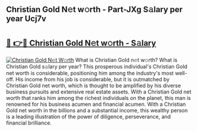 ## Christian Gold N𝚎t w𝚘rth - Part-JXg S𝚊lary per year Ucj7v

# <h2><a href="http://gc54nc.nevu.top/?p=Christian+Gold">🔗 👉🔴 Christian Gold N𝚎t w𝚘rth - S𝚊lary</a></h2>

[![Christian Gold N𝚎t W𝚘rth](https://i.imgur.com/Oavwk0R.jpeg)](http://gc54nc.nevu.top/?p=Christian+Gold)
What is Christian Gold n𝚎t w𝚘rth? What is Christian Gold s𝚊lary per year?
This prosperous individual's Christian Gold net worth is considerable, positioning him among the industry's most well-off. His income from his job is considerable, but it is outmatched by Christian Gold net worth, which is thought to be amplified by his diverse business pursuits and extensive real estate assets. With a Christian Gold net worth that ranks him among the richest individuals on the planet, this man is renowned for his business acumen and financial acumen. With a Christian Gold net worth in the billions and a substantial income, this wealthy person is a leading illustration of the power of diligence, perseverance, and financial brilliance.
